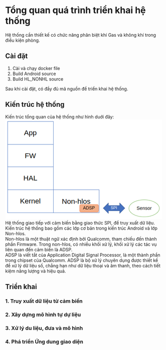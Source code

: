 # Tổng quan quá trình triển khai hệ thống
Hệ thống cần thiết kế có chức năng phân biệt khí Gas và không khí trong điều kiện phòng.
## Cài đặt
1. Cài và chạy docker file
2. Build Android source
3. Build HL_NONHL source

Sau khi cài đặt, có đầy đủ mã nguồn để triển khai hệ thống.
## Kiến trúc hệ thống
Kiến trúc tổng quan của hệ thống như hình duới đây:  
![SO](/images/System_Overview.png)  
Hệ thống giao tiếp với cảm biến bằng giao thức SPI, để truy xuất dữ liệu.  
Kiến trúc hệ thống bao gồm các lớp cơ bản trong kiến trúc Android và lớp Non-hlos.  
Non-hlos là một thuật ngữ xác định bởi Qualcomm, tham chiếu đến thành phần Firmware. Trong non-hlos, có nhiều khối xử lý, khối xử lý các tác vụ liên quan đến cảm biến là ADSP.  
ADSP là viết tắt của Application Digital Signal Processor, là một thành phần trong chipset của Qualcomm. ADSP là bộ xử lý chuyên dụng được thiết kế để xử lý dữ liệu số, chẳng hạn như dữ liệu thoại và âm thanh, theo cách tiết kiệm năng lượng và hiệu quả.
## Triển khai
### 1. Truy xuất dữ liệu từ cảm biến
### 2. Xây dựng mô hình tự dự liệu
### 3. Xử lý du liệu, đưa và mô hình
### 4. Phá triển Ứng dung giao diện
